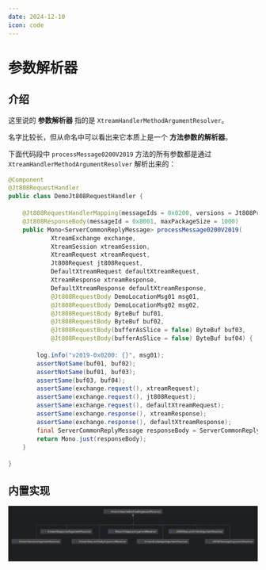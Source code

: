 ```yaml
---
date: 2024-12-10
icon: code
---
```


# 参数解析器

## 介绍

这里说的 **参数解析器** 指的是 `XtreamHandlerMethodArgumentResolver`。

名字比较长，但从命名中可以看出来它本质上是一个 **方法参数的解析器**。

下面代码段中 `processMessage0200V2019` 方法的所有参数都是通过 `XtreamHandlerMethodArgumentResolver` 解析出来的：

```java {8,9,10,11,12,13,14,15,16,17,18,19,20}
@Component
@Jt808RequestHandler
public class DemoJt808RequestHandler {

    @Jt808RequestHandlerMapping(messageIds = 0x0200, versions = Jt808ProtocolVersion.VERSION_2019)
    @Jt808ResponseBody(messageId = 0x8001, maxPackageSize = 1000)
    public Mono<ServerCommonReplyMessage> processMessage0200V2019(
            XtreamExchange exchange,
            XtreamSession xtreamSession,
            XtreamRequest xtreamRequest,
            Jt808Request jt808Request,
            DefaultXtreamRequest defaultXtreamRequest,
            XtreamResponse xtreamResponse,
            DefaultXtreamResponse defaultXtreamResponse,
            @Jt808RequestBody DemoLocationMsg01 msg01,
            @Jt808RequestBody DemoLocationMsg02 msg02,
            @Jt808RequestBody ByteBuf buf01,
            @Jt808RequestBody ByteBuf buf02,
            @Jt808RequestBody(bufferAsSlice = false) ByteBuf buf03,
            @Jt808RequestBody(bufferAsSlice = false) ByteBuf buf04) {

        log.info("v2019-0x0200: {}", msg01);
        assertNotSame(buf01, buf02);
        assertNotSame(buf01, buf03);
        assertSame(buf03, buf04);
        assertSame(exchange.request(), xtreamRequest);
        assertSame(exchange.request(), jt808Request);
        assertSame(exchange.request(), defaultXtreamRequest);
        assertSame(exchange.response(), xtreamResponse);
        assertSame(exchange.response(), defaultXtreamResponse);
        final ServerCommonReplyMessage responseBody = ServerCommonReplyMessage.success(jt808Request);
        return Mono.just(responseBody);
    }
    
}
```

## 内置实现

![](/img/server/annotation-driven/handler-method-argument-resolver.png)
